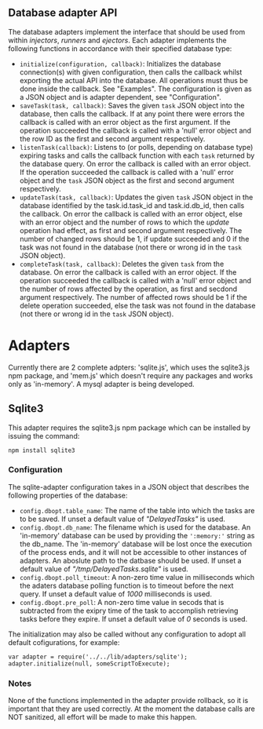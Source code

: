 ## Database adapter API

The database adapters implement the interface that should be used from within *injectors*, *runners* and *ejectors*. Each adapter implements the following functions in accordance with their specified database type:

* `initialize(configuration, callback)`: Initializes the database connection(s) with given configuration, then calls the callback whilst exporting the actual API into the database. All operations must thus be done inside the callback. See "Examples". The configuration is given as a JSON object and is adapter dependent, see "Configuration".
* `saveTask(task, callback)`: Saves the given `task` JSON object into the database, then calls the callback. If at any point there were errors the callback is called with an error object as the first argument. If the operation succeeded the callback is called with a 'null' error object and the row ID as the first and second argument respectively.
* `listenTask(callback)`: Listens to (or polls, depending on database type) expiring tasks and calls the callback function with each `task` returned by the database query. On error the callback is called with an error object. If the operation succeeded the callback is called with a 'null' error object and the `task` JSON object as the first and second argument respectively.
* `updateTask(task, callback)`: Updates the given `task` JSON object in the database identified by the task.id.task_id and task.id.db_id, then calls the callback. On error the callback is called with an error object, else with an error object and the number of rows to which the *update* operation had effect, as first and second argument respectively. The number of changed rows should be 1, if update succeeded and 0 if the task was not found in the database (not there or wrong id in the `task` JSON object).
* `completeTask(task, callback)`: Deletes the given `task` from the database. On error the callback is called with an error object. If the operation succeeded the callback is called with a 'null' error object and the number of rows affected by the operation, as first and secdond argument respectively. The number of affected rows should be 1 if the delete operation succeeded, else the task was not found in the database (not there or wrong id in the `task` JSON object).


# Adapters

Currently there are 2 complete adpters: 'sqlite.js', which uses the sqlite3.js npm package, and 'mem.js' which doesn't require any packages and works only as 'in-memory'. A mysql adapter is being developed.

## Sqlite3

This adapter requires the sqlite3.js npm package which can be installed by issuing the command:
```
npm install sqlite3
```

### Configuration

The sqlite-adapter configuration takes in a JSON object that describes the following properties of the database:

* `config.dbopt.table_name`: The name of the table into which the tasks are to be saved. If unset a default value of *"DelayedTasks"* is used.
* `config.dbopt.db_name`: The filename which is used for the database. An 'in-memory' database can be used by providing the `':memory:'` string as the db_name. The 'in-memory' database will be lost once the execution of the process ends, and it will not be accessible to other instances of adapters. An aboslute path to the datbase should be used. If unset a default value of *"/tmp/DelayedTasks.sqlite"* is used.
* `config.dbopt.poll_timeout`: A non-zero time value in milliseconds which the adaters database polling function is to timeout before the next query. If unset a default value of *1000* milliseconds is used.
* `config.dbopt.pre_poll`: A non-zero time value in secods that is subtracted from the exipry time of the task to accomplish retrieving tasks before they expire. If unset a default value of *0* seconds is used.

The initialization may also be called without any configuration to adopt all default cofigurations, for example:
```
var adapter = require('../../lib/adapters/sqlite');
adapter.initialize(null, someScriptToExecute);
```

### Notes

None of the functions implemented in the adapter provide rollback, so it is important that they are used correctly. At the moment the database calls are NOT sanitized, all effort will be made to make this happen.










